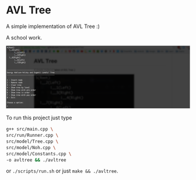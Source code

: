 # AVL Tree

A simple implementation of AVL Tree :)

A school work.

![AVL Tree](./screenshots/avltree.png)

To run this project just type

```bash
g++ src/main.cpp \
src/run/Runner.cpp \
src/model/Tree.cpp \
src/model/Noh.cpp \
src/model/Constants.cpp \
-o avltree && ./avltree
```

or `./scripts/run.sh` or just `make && ./avltree`.
